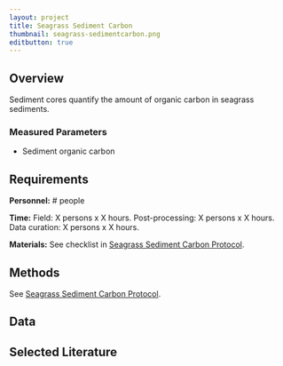 ```yaml
---
layout: project
title: Seagrass Sediment Carbon
thumbnail: seagrass-sedimentcarbon.png
editbutton: true
---
```


## Overview
Sediment cores quantify the amount of organic carbon in seagrass sediments.

### Measured Parameters
  - Sediment organic carbon

## Requirements
**Personnel:** # people

**Time:**
Field: X persons x X hours.
Post-processing: X persons x X hours.
Data curation:  X persons x X hours.

**Materials:** See checklist in <a href="/assets/modules/seagrass/MarineGEO_Seagrass_Protocol_V20180821.pdf">Seagrass Sediment Carbon Protocol</a>.

## Methods

See <a href="/assets/modules/seagrass/MarineGEO_Seagrass_Protocol_V20180821.pdf">Seagrass Sediment Carbon Protocol</a>.

## Data

## Selected Literature

